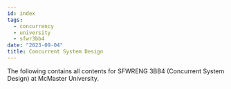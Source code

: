 ```yaml
---
id: index
tags:
  - concurrency
  - university
  - sfwr3bb4
date: "2023-09-04"
title: Concurrent System Design
---
```


The following contains all contents for SFWRENG 3BB4 (Concurrent System Design) at McMaster University.
